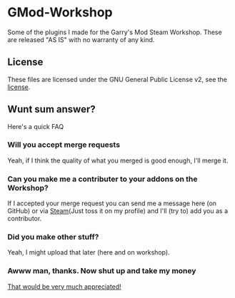 GMod-Workshop
=============

Some of the plugins I made for the Garry's Mod Steam Workshop. These are released "AS IS" with no warranty of any kind.

## License ##

These files are licensed under the GNU General Public License v2, see the [license](LICENSE).


## Wunt sum answer? ##
Here's a quick FAQ

### Will you accept merge requests ###
Yeah, if I think the quality of what you merged is good enough, I'll merge it.

### Can you make me a contributer to your addons on the Workshop? ###
If I accepted your merge request you can send me a message here (on GitHub) or via [Steam](http://steamcommunity.com/id/roelof)(Just toss it on my profile) and I'll (try to) add you as a contributor.

### Did you make other stuff? ###
Yeah, I might upload that later (here and on workshop).

### Awww man, thanks. Now shut up and take my money ###
[That would be very much appreciated!](https://www.paypal.com/cgi-bin/webscr?cmd=_s-xclick&hosted_button_id=2EA9Y7XFEFSZ4)
